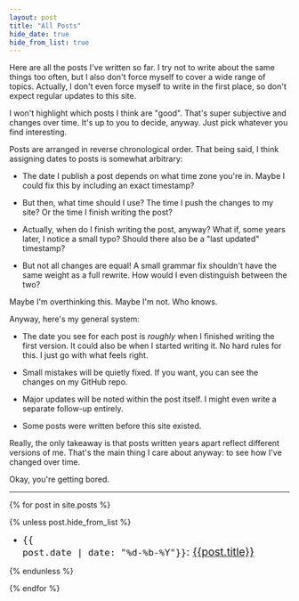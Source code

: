 ```yaml
---
layout: post
title: "All Posts"
hide_date: true
hide_from_list: true
---
```


Here are all the posts I've written so far. I try not to write about the same things too often, but I also don't force myself to cover a wide range of topics. Actually, I don't even force myself to write in the first place, so don't expect regular updates to this site.

I won't highlight which posts I think are \"good\". That's super subjective and changes over time. It's up to you to decide, anyway. Just pick whatever you find interesting.

Posts are arranged in reverse chronological order. That being said, I think assigning dates to posts is somewhat arbitrary:

- The date I publish a post depends on what time zone you're in. Maybe I could fix this by including an exact timestamp?

- But then, what time should I use? The time I push the changes to my site? Or the time I finish writing the post?

- Actually, when do I finish writing the post, anyway? What if, some years later, I notice a small typo? Should there also be a \"last updated\" timestamp?

- But not all changes are equal! A small grammar fix shouldn't have the same weight as a full rewrite. How would I even distinguish between the two?

Maybe I'm overthinking this. Maybe I'm not. Who knows.

Anyway, here's my general system:

- The date you see for each post is _roughly_ when I finished writing the first version. It could also be when I started writing it. No hard rules for this. I just go with what feels right.

- Small mistakes will be quietly fixed. If you want, you can see the changes on my GitHub repo.

- Major updates will be noted within the post itself. I might even write a separate follow-up entirely.

- Some posts were written before this site existed.

Really, the only takeaway is that posts written years apart reflect different versions of me. That's the main thing I care about anyway: to see how I've changed over time.

Okay, you're getting bored.

---

{% for post in site.posts %}

{% unless post.hide_from_list %}

- <span style="font-size: 1.2rem"><code style="background-color: inherit">{{ post.date | date: "%d-%b-%Y"}}</code>: [{{post.title}}]({{post.url}})</span>

{% endunless %}

{% endfor %}
